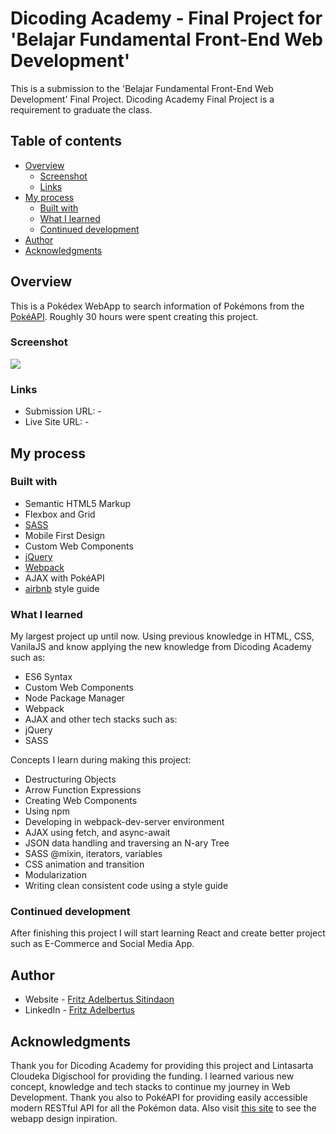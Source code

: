 # Dicoding Academy - Final Project for 'Belajar Fundamental Front-End Web Development'

This is a submission to the 'Belajar Fundamental Front-End Web Development' Final Project. Dicoding Academy Final Project is a requirement to graduate the class. 

## Table of contents

- [Overview](#overview)
  - [Screenshot](#screenshot)
  - [Links](#links)
- [My process](#my-process)
  - [Built with](#built-with)
  - [What I learned](#what-i-learned)
  - [Continued development](#continued-development)
- [Author](#author)
- [Acknowledgments](#acknowledgments)

## Overview

This is a Pokédex WebApp to search information of Pokémons from the [PokéAPI](https://pokeapi.co/). Roughly 30 hours were spent creating this project.

### Screenshot

![](./pokedex.gif)

### Links

- Submission URL: -
- Live Site URL: -

## My process

### Built with

- Semantic HTML5 Markup
- Flexbox and Grid
- [SASS](https://sass-lang.com/documentation/)
- Mobile First Design
- Custom Web Components
- [jQuery](https://api.jquery.com/)
- [Webpack](https://webpack.js.org/)
- AJAX with PokéAPI
- [airbnb](https://github.com/airbnb/javascript) style guide

### What I learned

My largest project up until now. Using previous knowledge in HTML, CSS, VanilaJS and know applying the new knowledge from Dicoding Academy such as:
- ES6 Syntax
- Custom Web Components
- Node Package Manager
- Webpack
- AJAX
and other tech stacks such as:
- jQuery
- SASS

Concepts I learn during making this project:
- Destructuring Objects
- Arrow Function Expressions
- Creating Web Components
- Using npm
- Developing in webpack-dev-server environment
- AJAX using fetch, and async-await
- JSON data handling and traversing an N-ary Tree
- SASS @mixin, iterators, variables
- CSS animation and transition
- Modularization
- Writing clean consistent code using a style guide


### Continued development

After finishing this project I will start learning React and create better project such as E-Commerce and Social Media App.

## Author

- Website - [Fritz Adelbertus Sitindaon](https://www.furitsu.site)
- LinkedIn - [Fritz Adelbertus](https://www.linkedin.com/in/fritzadelbertus/)

## Acknowledgments

Thank you for Dicoding Academy for providing this project and Lintasarta Cloudeka Digischool for providing the funding. I learned various new concept, knowledge and tech stacks to continue my journey in Web Development.  Thank you also to PokéAPI for providing easily accessible modern RESTful API for all the Pokémon data. Also visit [this site](https://dribbble.com/shots/6540871-Pokedex-App) to see the webapp design inpiration.
